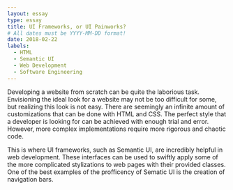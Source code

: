 ```yaml
---
layout: essay
type: essay
title: UI Frameworks, or UI Painworks?
# All dates must be YYYY-MM-DD format!
date: 2018-02-22
labels:
  - HTML
  - Semantic UI
  - Web Development
  - Software Engineering
---
```


Developing a website from scratch can be quite the laborious task. Envisioning the ideal look for a website may not be too difficult for some, but realizing this look is not easy. There are seemingly an infinite amount of customizations that can be done with HTML and CSS. The perfect style that a developer is looking for can be achieved with enough trial and error. However, more complex implementations require more rigorous and chaotic code. 

This is where UI frameworks, such as Semantic UI, are incredibly helpful in web development. These interfaces can be used to swiftly apply some of the more complicated stylizations to web pages with their provided classes. One of the best examples of the profficency of Sematic UI is the creation of navigation bars. 
